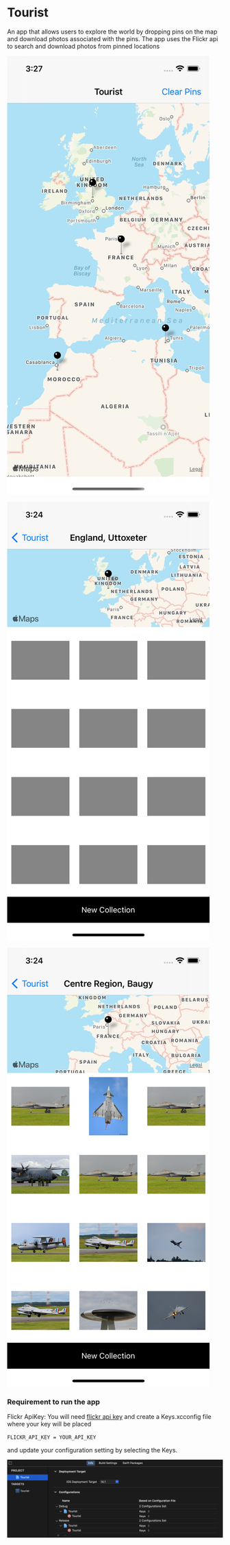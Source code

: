 # Tourist
An app that allows users to explore the world by dropping pins on the map and download photos associated with the pins.
The app uses the Flickr api to search and download photos from pinned locations

![alt text](https://github.com/CodeIsmail/Tourist/blob/main/Tourist/Images/mapview.png)

![alt text](https://github.com/CodeIsmail/Tourist/blob/main/Tourist/Images/photos%20loading.png)

![alt text](https://github.com/CodeIsmail/Tourist/blob/main/Tourist/Images/loaded%20photos.png)


### Requirement to run the app

Flickr ApiKey: You will need [flickr api key](https://www.flickr.com/services/api/misc.api_keys.html) and create a Keys.xcconfig file where your key will be placed
```
FLICKR_API_KEY = YOUR_API_KEY
```
and update your configuration setting by selecting the Keys.

![alt text](https://github.com/CodeIsmail/Tourist/blob/main/Tourist/Images/config.png)
